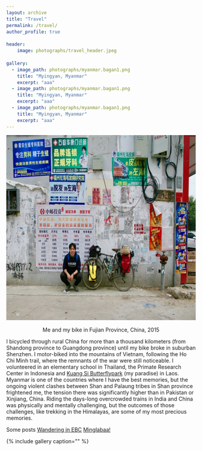 ```yaml
---
layout: archive
title: "Travel"
permalink: /travel/
author_profile: true

header: 
    image: photographs/travel_header.jpeg

gallery:
  - image_path: photographs/myanmar.bagan1.png
    title: "Myingyan, Myanmar"
    excerpt: "aaa"     
  - image_path: photographs/myanmar.bagan1.png
    title: "Myingyan, Myanmar"
    excerpt: "aaa"     
  - image_path: photographs/myanmar.bagan1.png
    title: "Myingyan, Myanmar"
    excerpt: "aaa"     
---
```


<center><p align="center">
  <img width="739" height="493" src="/images/img_9822-1.jpg"><figcaption>Me and my bike in Fujian Province, China, 2015</figcaption>
</p></center>

<p>I bicycled through rural China for more than a thousand kilometers (from Shandong province to Guangdong province) until my bike broke in suburban Shenzhen. I motor-biked into the mountains of Vietnam, following the Ho Chi Minh trail, where the remnants of the war were still noticeable. I volunteered in an elementary school in Thailand, the Primate Research Center in Indonesia and <a href="https://www.facebook.com/Laos.Kuang.Si.Butterflypark/">Kuang Si Butterflypark</a>&nbsp;(my paradise) in Laos. Myanmar is one of the countries where I have the best memories, but the ongoing violent clashes between Shan and Palaung tribes in Shan province frightened me, the tension there was significantly higher than in Pakistan or Xinjiang, China. Riding the days-long overcrowded trains in India and China was physically and mentally challenging, but the outcomes of those challenges, like trekking in the Himalayas, are some of my most precious memories.</p>

Some posts
 <a href="/travel/2020/06/blog-post-travel-3/">Wandering in EBC</a>
 <a href="https://www.facebook.com/Laos.Kuang.Si.Butterflypark/">Minglabaa!</a>

{% include gallery caption="" %}
